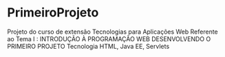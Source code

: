 # PrimeiroProjeto
Projeto do curso de extensão Tecnologias para Aplicações Web 
Referente ao Tema I :  INTRODUÇÃO À PROGRAMAÇÃO WEB  DESENVOLVENDO O PRIMEIRO PROJETO
Tecnologia HTML, Java EE, Servlets 
